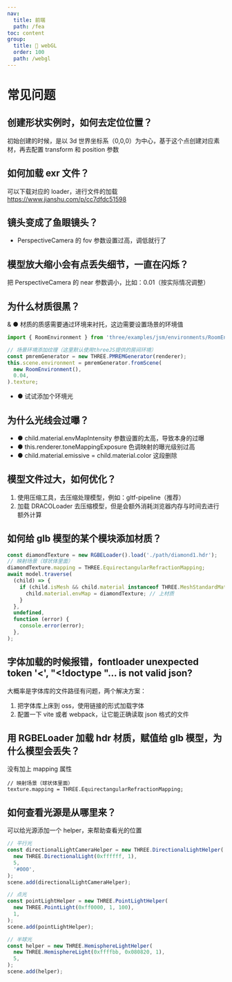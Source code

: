 ```yaml
---
nav:
  title: 前端
  path: /fea
toc: content
group:
  title: 💊 webGL
  order: 100
  path: /webgl
---
```


# 常见问题

## 创建形状实例时，如何去定位位置？

初始创建的时候，是以 3d 世界坐标系（0,0,0）为中心，基于这个点创建对应素材，再去配置 transform 和 position 参数

## 如何加载 exr 文件？

可以下载对应的 loader，进行文件的加载
<https://www.jianshu.com/p/cc7dfdc51598>

## 镜头变成了鱼眼镜头？

- PerspectiveCamera 的 fov 参数设置过高，调低就行了

## 模型放大缩小会有点丢失细节，一直在闪烁？

把 PerspectiveCamera 的 near 参数调小，比如：0.01（按实际情况调整）

## 为什么材质很黑？

& ● 材质的质感需要通过环境来衬托，这边需要设置场景的环境值

```js
import { RoomEnvironment } from 'three/examples/jsm/environments/RoomEnvironment.js';

// 场景环境添加纹理（这里默认使用threeJS提供的房间环境）
const pmremGenerator = new THREE.PMREMGenerator(renderer);
this.scene.environment = pmremGenerator.fromScene(
  new RoomEnvironment(),
  0.04,
).texture;
```

- ● 试试添加个环境光

## 为什么光线会过曝？

- ● child.material.envMapIntensity 参数设置的太高，导致本身的过曝
- ● this.renderer.toneMappingExposure 色调映射的曝光级别过高
- ● child.material.emissive = child.material.color 这段删除

## 模型文件过大，如何优化？

1. 使用压缩工具，去压缩处理模型，例如：gltf-pipeline（推荐）
2. 加载 DRACOLoader 去压缩模型，但是会额外消耗浏览器内存与时间去进行额外计算

## 如何给 glb 模型的某个模块添加材质？

```js
const diamondTexture = new RGBELoader().load('./path/diamond1.hdr');
// 映射场景（球状体里面）
diamondTexture.mapping = THREE.EquirectangularRefractionMapping;
await model.traverse(
  (child) => {
    if (child.isMesh && child.material instanceof THREE.MeshStandardMaterial) {
      child.material.envMap = diamondTexture; // 上材质
    }
  },
  undefined,
  function (error) {
    console.error(error);
  },
);
```

## 字体加载的时候报错，fontloader unexpected token '<', "<!doctype "... is not valid json?

大概率是字体库的文件路径有问题，两个解决方案：

1. 把字体库上床到 oss，使用链接的形式加载字体
2. 配置一下 vite 或者 webpack，让它能正确读取 json 格式的文件

## 用 RGBELoader 加载 hdr 材质，赋值给 glb 模型，为什么模型会丢失？

没有加上 mapping 属性

```
// 映射场景（球状体里面）
texture.mapping = THREE.EquirectangularRefractionMapping;
```

## 如何查看光源是从哪里来？

可以给光源添加一个 helper，来帮助查看光的位置

```js
// 平行光
const directionalLightCameraHelper = new THREE.DirectionalLightHelper(
  new THREE.DirectionalLight(0xffffff, 1),
  5,
  '#000',
);
scene.add(directionalLightCameraHelper);

// 点光
const pointLightHelper = new THREE.PointLightHelper(
  new THREE.PointLight(0xff0000, 1, 100),
  1,
);
scene.add(pointLightHelper);

// 半球光
const helper = new THREE.HemisphereLightHelper(
  new THREE.HemisphereLight(0xffffbb, 0x080820, 1),
  5,
);
scene.add(helper);
```
